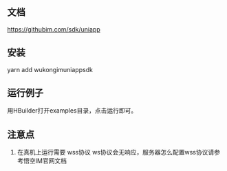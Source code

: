 
## 文档

https://githubim.com/sdk/uniapp

## 安装

yarn add wukongimuniappsdk

## 运行例子

用HBuilder打开examples目录，点击运行即可。

## 注意点

1. 在真机上运行需要 wss协议 ws协议会无响应，服务器怎么配置wss协议请参考悟空IM官网文档